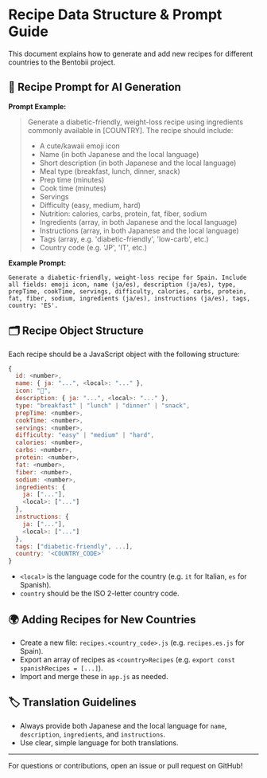 # Recipe Data Structure & Prompt Guide

This document explains how to generate and add new recipes for different countries to the Bentobii project.

## 📝 Recipe Prompt for AI Generation

**Prompt Example:**
> Generate a diabetic-friendly, weight-loss recipe using ingredients commonly available in [COUNTRY]. The recipe should include:
> - A cute/kawaii emoji icon
> - Name (in both Japanese and the local language)
> - Short description (in both Japanese and the local language)
> - Meal type (breakfast, lunch, dinner, snack)
> - Prep time (minutes)
> - Cook time (minutes)
> - Servings
> - Difficulty (easy, medium, hard)
> - Nutrition: calories, carbs, protein, fat, fiber, sodium
> - Ingredients (array, in both Japanese and the local language)
> - Instructions (array, in both Japanese and the local language)
> - Tags (array, e.g. 'diabetic-friendly', 'low-carb', etc.)
> - Country code (e.g. 'JP', 'IT', etc.)

**Example Prompt:**
```
Generate a diabetic-friendly, weight-loss recipe for Spain. Include all fields: emoji icon, name (ja/es), description (ja/es), type, prepTime, cookTime, servings, difficulty, calories, carbs, protein, fat, fiber, sodium, ingredients (ja/es), instructions (ja/es), tags, country: 'ES'.
```

## 🗂️ Recipe Object Structure

Each recipe should be a JavaScript object with the following structure:

```js
{
  id: <number>,
  name: { ja: "...", <local>: "..." },
  icon: "🍳",
  description: { ja: "...", <local>: "..." },
  type: "breakfast" | "lunch" | "dinner" | "snack",
  prepTime: <number>,
  cookTime: <number>,
  servings: <number>,
  difficulty: "easy" | "medium" | "hard",
  calories: <number>,
  carbs: <number>,
  protein: <number>,
  fat: <number>,
  fiber: <number>,
  sodium: <number>,
  ingredients: {
    ja: ["..."],
    <local>: ["..."]
  },
  instructions: {
    ja: ["..."],
    <local>: ["..."]
  },
  tags: ["diabetic-friendly", ...],
  country: '<COUNTRY_CODE>'
}
```

- `<local>` is the language code for the country (e.g. `it` for Italian, `es` for Spanish).
- `country` should be the ISO 2-letter country code.

## 🌍 Adding Recipes for New Countries
- Create a new file: `recipes.<country_code>.js` (e.g. `recipes.es.js` for Spain).
- Export an array of recipes as `<country>Recipes` (e.g. `export const spanishRecipes = [...]`).
- Import and merge these in `app.js` as needed.

## 🏷️ Translation Guidelines
- Always provide both Japanese and the local language for `name`, `description`, `ingredients`, and `instructions`.
- Use clear, simple language for both translations.

---

For questions or contributions, open an issue or pull request on GitHub! 
